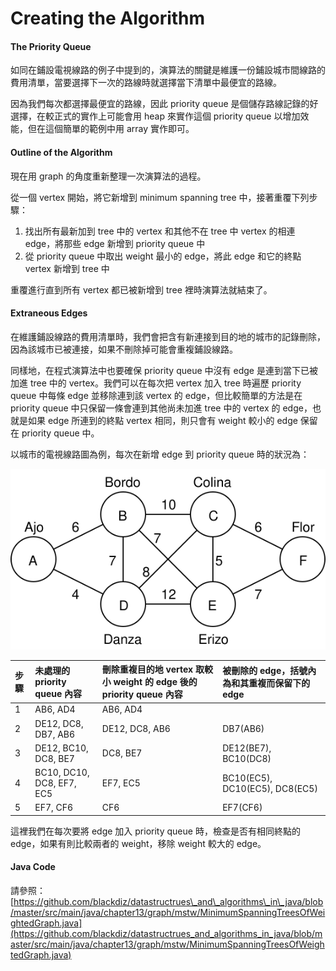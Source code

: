 # Creating the Algorithm

#### The Priority Queue

如同在鋪設電視線路的例子中提到的，演算法的關鍵是維護一份鋪設城市間線路的費用清單，當要選擇下一次的路線時就選擇當下清單中最便宜的路線。

因為我們每次都選擇最便宜的路線，因此 priority queue 是個儲存路線記錄的好選擇，在較正式的實作上可能會用 heap 來實作這個 priority queue 以增加效能，但在這個簡單的範例中用 array 實作即可。

#### Outline of the Algorithm

現在用 graph 的角度重新整理一次演算法的過程。

從一個 vertex 開始，將它新增到 minimum spanning tree 中，接著重覆下列步驟：

1. 找出所有最新加到 tree 中的 vertex 和其他不在 tree 中 vertex 的相連 edge，將那些 edge 新增到 priority queue 中
2. 從 priority queue 中取出 weight 最小的 edge，將此 edge 和它的終點 vertex 新增到 tree 中

重覆進行直到所有 vertex 都已被新增到 tree 裡時演算法就結束了。

#### Extraneous Edges

在維護鋪設線路的費用清單時，我們會把含有新連接到目的地的城市的記錄刪除，因為該城市已被連接，如果不刪除掉可能會重複鋪設線路。

同樣地，在程式演算法中也要確保 priority queue 中沒有 edge 是連到當下已被加進 tree 中的 vertex。我們可以在每次把  vertex 加入 tree 時遍歷 priority queue 中每條 edge 並移除連到該 vertex 的 edge，但比較簡單的方法是在 priority queue 中只保留一條會連到其他尚未加進 tree 中的 vertex 的 edge，也就是如果 edge 所連到的終點 vertex 相同，則只會有 weight 較小的 edge 保留在 priority queue 中。

以城市的電視線路圖為例，每次在新增 edge 到 priority queue 時的狀況為：

![](../../.gitbook/assets/city_cable_example.svg)

| 步驟 | 未處理的 priority queue 內容 | 刪除重複目的地 vertex 取較小 weight 的 edge 後的 priority queue 內容 | 被刪除的 edge，括號內為和其重複而保留下的 edge |
| :--- | :--- | :--- | :--- |
| 1 | AB6, AD4 | AB6, AD4 |  |
| 2 | DE12, DC8, DB7, AB6 | DE12, DC8, AB6 | DB7\(AB6\) |
| 3 | DE12, BC10, DC8, BE7 | DC8, BE7 | DE12\(BE7\), BC10\(DC8\) |
| 4 | BC10, DC10, DC8, EF7, EC5 | EF7, EC5 | BC10\(EC5\), DC10\(EC5\), DC8\(EC5\) |
| 5 | EF7, CF6 | CF6 | EF7\(CF6\) |

這裡我們在每次要將 edge 加入 priority queue 時，檢查是否有相同終點的 edge，如果有則比較兩者的 weight，移除 weight 較大的 edge。

#### Java Code

請參照：[https://github.com/blackdiz/datastructrues\_and\_algorithms\_in\_java/blob/master/src/main/java/chapter13/graph/mstw/MinimumSpanningTreesOfWeightedGraph.java](https://github.com/blackdiz/datastructrues_and_algorithms_in_java/blob/master/src/main/java/chapter13/graph/mstw/MinimumSpanningTreesOfWeightedGraph.java) 

